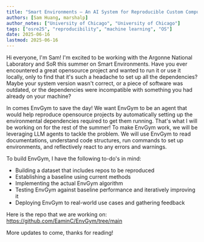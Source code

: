 ```yaml
---
title: "Smart Environments – An AI System for Reproducible Custom Computing Environments"
authors: [Sam Huang, marshalp]
author_notes: ["University of Chicago", "University of Chicago"]
tags: ["osre25", "reproducibility", "machine learning", "OS"]
date: 2025-06-16
lastmod: 2025-06-16
---
```


Hi everyone, I'm Sam! I'm excited to be working with the Argonne National Laboratory and SoR this summer on Smart Environments. Have you ever encountered a great opensource project and wanted to run it or use it locally, only to find that it's such a headache to set up all the dependencies? Maybe your system version wasn't correct, or a piece of software was outdated, or the dependencies were incompatible with something you had already on your machine?

In comes EnvGym to save the day! We want EnvGym to be an agent that would help reproduce opensource projects by automatically setting up the environmental dependencies required to get them running. That's what I will be working on for the rest of the summer! To make EnvGym work, we will be leveraging LLM agents to tackle the problem. We will use EnvGym to read documentations, understand code structures, run commands to set up environments, and reflectively react to any errors and warnings.

To build EnvGym, I have the following to-do's in mind:
- Building a dataset that includes repos to be reproduced
- Establishing a baseline using current methods
- Implementing the actual EnvGym algorithm
- Testing EnvGym against baseline performance and iteratively improving it
- Deploying EnvGym to real-world use cases and gathering feedback

Here is the repo that we are working on:
https://github.com/EaminC/EnvGym/tree/main

More updates to come, thanks for reading!
